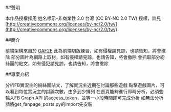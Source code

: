 ##聲明  

本作品授權採用 姓名標示-非商業性 2.0 台灣 (CC BY-NC 2.0 TW) 授權，詳見 [http://creativecommons.org/licenses/by-nc/2.0/tw/](http://creativecommons.org/licenses/by-nc/2.0/tw/)


##簡介  

前端架構來自於 [OAF2E](https://github.com/comdan66/oaf2e)
此為前端切版練習，如有侵權請見諒，也請告知，將會撤除
部分圖片為網路上取材，如有侵權請見諒，也請告知，將會撤除
會抓取部分紛絲團的貼文，如有侵犯請見諒，也請告知，將會撤除


##專案介紹

分析FB實況主的紛絲團貼文，了解實況主近期在討論那些遊戲
點擊遊戲圖片，可以看到每位實況主的討論次數，由多到少排列
在首頁能夠進行即時分析，必須些輸入FB Graph API 的access_token，並等一小段時間即可完成分析
如無法分析請將get_fanpage_posts.py的import先安裝
